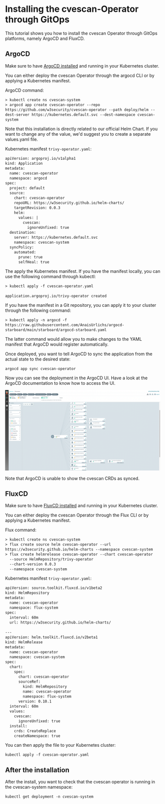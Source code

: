 # Installing the cvescan-Operator through GitOps

This tutorial shows you how to install the cvescan Operator through GitOps platforms, namely ArgoCD and FluxCD.

## ArgoCD

Make sure to have [ArgoCD installed](https://argo-cd.readthedocs.io/en/stable/getting_started/) and running in your Kubernetes cluster.

You can either deploy the cvescan Operator through the argocd CLI or by applying a Kubernetes manifest.

ArgoCD command:
```
> kubectl create ns cvescan-system
> argocd app create cvescan-operator --repo https://github.com/w3security/cvescan-operator --path deploy/helm --dest-server https://kubernetes.default.svc --dest-namespace cvescan-system
```
Note that this installation is directly related to our official Helm Chart. If you want to change any of the value, we'd suggest you to create a separate values.yaml file.

Kubernetes manifest `trivy-operator.yaml`:
```
apiVersion: argoproj.io/v1alpha1
kind: Application
metadata:
  name: cvescan-operator
  namespace: argocd
spec:
  project: default
  source:
    chart: cvescan-operator
    repoURL: https://w3security.github.io/helm-charts/
    targetRevision: 0.0.3
    helm:
      values: |
        cvescan:
          ignoreUnfixed: true
  destination:
    server: https://kubernetes.default.svc
    namespace: cvescan-system
  syncPolicy:
    automated:
      prune: true
      selfHeal: true
```

The apply the Kubernetes manifest. If you have the manifest locally, you can use the following command through kubectl:
```
> kubectl apply -f cvescan-operator.yaml

application.argoproj.io/trivy-operator created
```

If you have the manifest in a Git repository, you can apply it to your cluster through the following command:
```
> kubectl apply -n argocd -f https://raw.githubusercontent.com/AnaisUrlichs/argocd-starboard/main/starboard/argocd-starboard.yaml
```
The latter command would allow you to make changes to the YAML manifest that ArgoCD would register automatically.

Once deployed, you want to tell ArgoCD to sync the application from the actual state to the desired state:
```
argocd app sync cvescan-operator
```

Now you can see the deployment in the ArgoCD UI. Have a look at the ArgoCD documentation to know how to access the UI.

![ArgoCD UI after deploying the cvescan Operator](../../imgs/argocd-ui.png)

Note that ArgoCD is unable to show the cvescan CRDs as synced.


## FluxCD

Make sure to have [FluxCD installed](https://fluxcd.io/docs/installation/#install-the-flux-cli) and running in your Kubernetes cluster.

You can either deploy the cvescan Operator through the Flux CLI or by applying a Kubernetes manifest.

Flux command:
```
> kubectl create ns cvescan-system
> flux create source helm cvescan-operator --url https://w3security.github.io/helm-charts --namespace cvescan-system
> flux create helmrelease cvescan-operator --chart cvescan-operator
  --source HelmRepository/trivy-operator
  --chart-version 0.0.3
  --namespace cvescan-system
```

Kubernetes manifest `trivy-operator.yaml`:
```
apiVersion: source.toolkit.fluxcd.io/v1beta2
kind: HelmRepository
metadata:
  name: cvescan-operator
  namespace: flux-system
spec:
  interval: 60m
  url: https://w3security.github.io/helm-charts/

---
apiVersion: helm.toolkit.fluxcd.io/v2beta1
kind: HelmRelease
metadata:
  name: cvescan-operator
  namespace: cvescan-system
spec:
  chart:
    spec:
      chart: cvescan-operator
      sourceRef:
        kind: HelmRepository
        name: cvescan-operator
        namespace: flux-system
      version: 0.10.1
  interval: 60m
  values:
    cvescan:
      ignoreUnfixed: true
  install:
    crds: CreateReplace
    createNamespace: true
```

You can then apply the file to your Kubernetes cluster:
```
kubectl apply -f cvescan-operator.yaml
```

## After the installation

After the install, you want to check that the cvescan operator is running in the cvescan-system namespace:
```
kubectl get deployment -n cvescan-system
```

